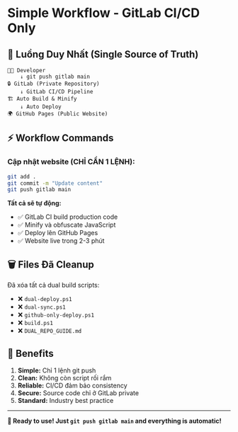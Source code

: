 # Simple Workflow - GitLab CI/CD Only

## 🎯 Luồng Duy Nhất (Single Source of Truth)

```
👨‍💻 Developer
    ↓ git push gitlab main
🔒 GitLab (Private Repository)
    ↓ GitLab CI/CD Pipeline
🏗️ Auto Build & Minify
    ↓ Auto Deploy  
🌍 GitHub Pages (Public Website)
```

## ⚡ Workflow Commands

### Cập nhật website (CHỈ CẦN 1 LỆNH):
```bash
git add .
git commit -m "Update content"
git push gitlab main
```

**Tất cả sẽ tự động:**
- ✅ GitLab CI build production code
- ✅ Minify và obfuscate JavaScript  
- ✅ Deploy lên GitHub Pages
- ✅ Website live trong 2-3 phút

## 🗑️ Files Đã Cleanup

Đã xóa tất cả dual build scripts:
- ❌ `dual-deploy.ps1`
- ❌ `dual-sync.ps1` 
- ❌ `github-only-deploy.ps1`
- ❌ `build.ps1`
- ❌ `DUAL_REPO_GUIDE.md`

## 🎉 Benefits

1. **Simple:** Chỉ 1 lệnh git push
2. **Clean:** Không còn script rối rắm
3. **Reliable:** CI/CD đảm bảo consistency
4. **Secure:** Source code chỉ ở GitLab private
5. **Standard:** Industry best practice

---

**🚀 Ready to use! Just `git push gitlab main` and everything is automatic!**

